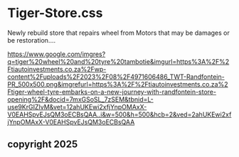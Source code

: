 # Tiger-Store.css
Newly rebuild store that repairs wheel from Motors that may  be damages or be restoration.... 


 https://www.google.com/imgres?q=tiger%20wheel%20and%20tyre%20tambotie&imgurl=https%3A%2F%2Ftiautoinvestments.co.za%2Fwp-content%2Fuploads%2F2023%2F08%2F4971606486_TWT-Randfontein-PR_500x500.png&imgrefurl=https%3A%2F%2Ftiautoinvestments.co.za%2Ftiger-wheel-tyre-embarks-on-a-new-journey-with-randfontein-store-opening%2F&docid=7mxGSoSL_7zSEM&tbnid=L-use9KrGIZIvM&vet=12ahUKEwi2xfjYnpOMAxX-V0EAHSpvEJsQM3oECBsQAA..i&w=500&h=500&hcb=2&ved=2ahUKEwi2xfjYnpOMAxX-V0EAHSpvEJsQM3oECBsQAA

## copyright 2025
